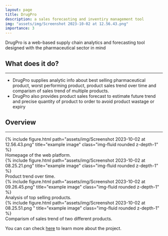 ```yaml
---
layout: page
title: DrugPro
description: a sales forecasting and inventiry management tool
img: "assets/img/Screenshot 2023-10-02 at 12.56.43.png"
importance: 3
---
```


DrugPro is a web-based supply chain analytics and forecasting tool designed with the pharmaceutical sector in mind

## What does it do?
---------------------

* DrugPro supplies analytic info about best selling pharmaceutical product, worst performing product, product sales trend over time and comparism of sales trend of multiple products.
* DrugPro also provides product sales forecast to estimate future trend and precise quantity of product to order to avoid product wastage or expiry

## Overview
-------------

<div class="row">
    <div class="col-sm mt-3 mt-md-0">
        {% include figure.html path="assets/img/Screenshot 2023-10-02 at 12.56.43.png" title="example image" class="img-fluid rounded z-depth-1" %}
    </div>
</div>
<div class="caption">
    Homepage of the web platform.
</div>
<div class="row">
    <div class="col-sm mt-3 mt-md-0">
        {% include figure.html path="assets/img/Screenshot 2023-10-02 at 08.25.21.png" title="example image" class="img-fluid rounded z-depth-1" %}
    </div>
</div>
<div class="caption">
    Product trend over time.
</div>
<div class="row">
    <div class="col-sm mt-3 mt-md-0">
        {% include figure.html path="assets/img/Screenshot 2023-10-02 at 09.26.45.png" title="example image" class="img-fluid rounded z-depth-1" %}
    </div>
</div>
<div class="caption">
    Analysis of top selling products.
</div>
<div class="row">
    <div class="col-sm mt-3 mt-md-0">
        {% include figure.html path="assets/img/Screenshot 2023-10-02 at 08.25.51.png
" title="example image" class="img-fluid rounded z-depth-1" %}
    </div>
</div>
<div class="caption">
    Comparism of sales trend of two different products.
</div>


You can can check <a href="https://getbootstrap.com/docs/4.4/layout/grid/">here</a> to learn more about the project.
